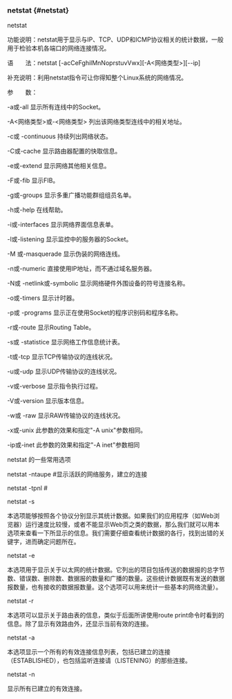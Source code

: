 ### netstat {#netstat}

netstat

功能说明：netstat用于显示与IP、TCP、UDP和ICMP协议相关的统计数据，一般用于检验本机各端口的网络连接情况。

语　　法：netstat [-acCeFghilMnNoprstuvVwx][-A&lt;网络类型&gt;][--ip]

补充说明：利用netstat指令可让你得知整个Linux系统的网络情况。

参　　数：

-a或-all 显示所有连线中的Socket。

-A&lt;网络类型&gt;或-&lt;网络类型&gt; 列出该网络类型连线中的相关地址。

-c或 -continuous 持续列出网络状态。

-C或-cache 显示路由器配置的快取信息。

-e或-extend 显示网络其他相关信息。

-F或-fib 显示FIB。

-g或-groups 显示多重广播功能群组组员名单。

-h或-help 在线帮助。

-i或-interfaces 显示网络界面信息表单。

-l或-listening 显示监控中的服务器的Socket。

-M 或-masquerade 显示伪装的网络连线。

-n或-numeric 直接使用IP地址，而不通过域名服务器。

-N或 -netlink或-symbolic 显示网络硬件外围设备的符号连接名称。

-o或-timers 显示计时器。

-p或 -programs 显示正在使用Socket的程序识别码和程序名称。

-r或-route 显示Routing Table。

-s或 -statistice 显示网络工作信息统计表。

-t或-tcp 显示TCP传输协议的连线状况。

-u或-udp 显示UDP传输协议的连线状况。

-v或-verbose 显示指令执行过程。

-V或-version 显示版本信息。

-w或 -raw 显示RAW传输协议的连线状况。

-x或-unix 此参数的效果和指定&quot;-A unix&quot;参数相同。

-ip或-inet 此参数的效果和指定&quot;-A inet&quot;参数相同

netstat 的一些常用选项

netstat -ntaupe #显示活跃的网络服务，建立的连接

netstat -tpnl     #

netstat -s

本选项能够按照各个协议分别显示其统计数据。如果我们的应用程序（如Web浏览器）运行速度比较慢，或者不能显示Web页之类的数据，那么我们就可以用本选项来查看一下所显示的信息。我们需要仔细查看统计数据的各行，找到出错的关键字，进而确定问题所在。

netstat -e

本选项用于显示关于以太网的统计数据。它列出的项目包括传送的数据报的总字节数、错误数、删除数、数据报的数量和广播的数量。这些统计数据既有发送的数据报数量，也有接收的数据报数量。这个选项可以用来统计一些基本的网络流量）。

netstat -r

本选项可以显示关于路由表的信息，类似于后面所讲使用route print命令时看到的 信息。除了显示有效路由外，还显示当前有效的连接。

netstat -a

本选项显示一个所有的有效连接信息列表，包括已建立的连接（ESTABLISHED），也包括监听连接请（LISTENING）的那些连接。

netstat -n

显示所有已建立的有效连接。